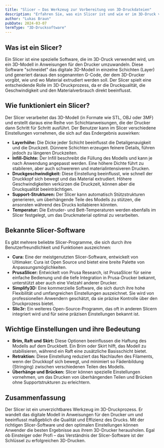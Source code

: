 ```yaml
---
title: "Slicer – Das Werkzeug zur Vorbereitung von 3D-Druckdateien"
description: "Erfahren Sie, was ein Slicer ist und wie er im 3D-Druck verwendet wird. Entdecken Sie die Funktionen und Einstellungen, die zur Optimierung Ihrer 3D-Drucke beitragen."
author: "Lukas Braun"
pubDate: 2024-03-07
termType: "3D-Drucksoftware"
---
```


## Was ist ein Slicer?

Ein Slicer ist eine spezielle Software, die im 3D-Druck verwendet wird, um ein 3D-Modell in Anweisungen für den Drucker umzuwandeln. Diese Software "schneidet" das digitale 3D-Modell in einzelne Schichten (Layer) und generiert daraus den sogenannten G-Code, der dem 3D-Drucker vorgibt, wie und wo Material extrudiert werden soll. Der Slicer spielt eine entscheidende Rolle im 3D-Druckprozess, da er die Druckqualität, die Geschwindigkeit und den Materialverbrauch direkt beeinflusst.

## Wie funktioniert ein Slicer?

Der Slicer verarbeitet das 3D-Modell (in Formate wie STL, OBJ oder 3MF) und erstellt daraus eine Reihe von Schichtanweisungen, die der Drucker dann Schritt für Schritt ausführt. Der Benutzer kann im Slicer verschiedene Einstellungen vornehmen, die sich auf das Endergebnis auswirken:

- **Layerhöhe:** Die Dicke jeder Schicht beeinflusst die Detailgenauigkeit und die Druckzeit. Dünnere Schichten erzeugen feinere Details, führen jedoch zu längeren Druckzeiten.
- **Infill-Dichte:** Der Infill beschreibt die Füllung des Modells und kann je nach Anwendung angepasst werden. Eine höhere Dichte führt zu stabileren, aber auch schwereren und materialintensiveren Drucken.
- **Druckgeschwindigkeit:** Diese Einstellung beeinflusst, wie schnell der Druckkopf sich bewegt und das Material extrudiert. Höhere Geschwindigkeiten verkürzen die Druckzeit, können aber die Druckqualität beeinträchtigen.
- **Support-Strukturen:** Der Slicer kann automatisch Stützstrukturen generieren, um überhängende Teile des Modells zu stützen, die ansonsten während des Drucks kollabieren könnten.
- **Temperatur:** Die Extruder- und Bett-Temperaturen werden ebenfalls im Slicer festgelegt, um das Druckmaterial optimal zu verarbeiten.

## Bekannte Slicer-Software

Es gibt mehrere beliebte Slicer-Programme, die sich durch ihre Benutzerfreundlichkeit und Funktionen auszeichnen:

- **Cura:** Eine der meistgenutzten Slicer-Software, entwickelt von Ultimaker. Cura ist Open Source und bietet eine breite Palette von Anpassungsmöglichkeiten.
- **PrusaSlicer:** Entwickelt von Prusa Research, ist PrusaSlicer für seine einfache Bedienung und die tiefe Integration in Prusa-Drucker bekannt, unterstützt aber auch eine Vielzahl anderer Drucker.
- **Simplify3D:** Eine kommerzielle Software, die sich durch ihre hohe Flexibilität und umfangreichen Einstellungen auszeichnet. Sie wird von professionellen Anwendern geschätzt, da sie präzise Kontrolle über den Druckprozess bietet.
- **Slic3r:** Ein weiteres Open-Source-Programm, das oft in anderen Slicern integriert wird und für seine präzisen Einstellungen bekannt ist.

## Wichtige Einstellungen und ihre Bedeutung

- **Brim, Raft und Skirt:** Diese Optionen beeinflussen die Haftung des Modells auf dem Druckbett. Ein Brim oder Skirt hilft, das Modell zu stabilisieren, während ein Raft eine zusätzliche Basisschicht bietet.
- **Retraktion:** Diese Einstellung reduziert das Nachlaufen des Filaments, wenn der Druckkopf sich bewegt, und minimiert so Fädenbildung (Stringing) zwischen verschiedenen Teilen des Modells.
- **Überhänge und Brücken:** Slicer können spezielle Einstellungen vornehmen, um das Drucken von überhängenden Teilen und Brücken ohne Supportstrukturen zu erleichtern.

## Zusammenfassung

Der Slicer ist ein unverzichtbares Werkzeug im 3D-Druckprozess. Er wandelt das digitale Modell in Anweisungen für den Drucker um und beeinflusst maßgeblich die Qualität und Effizienz des Drucks. Mit der richtigen Slicer-Software und den optimalen Einstellungen können Anwender die besten Ergebnisse aus ihrem 3D-Drucker herausholen. Egal ob Einsteiger oder Profi – das Verständnis der Slicer-Software ist der Schlüssel zu erfolgreichen 3D-Drucken.
